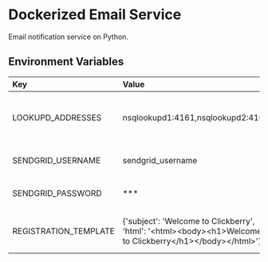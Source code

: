 # Dockerized Email Service
Email notification service on Python.

## Environment Variables

Key | Value | Description
:-- | :-- | :-- 
LOOKUPD_ADDRESSES | nsqlookupd1:4161,nsqlookupd2:4161 | TCP addresses for nsqlookupd instances.
SENDGRID_USERNAME | sendgrid_username | Sendgrid account user name.
SENDGRID_PASSWORD | *** | Sendgrid account password.
REGISTRATION_TEMPLATE | {'subject': 'Welcome to Clickberry', 'html': '&lt;html&gt;&lt;body&gt;&lt;h1&gt;Welcome to Clickberry&lt;/h1&gt;&lt;/body&gt;&lt;/html&gt;'} | HTML temaple for registration email.
